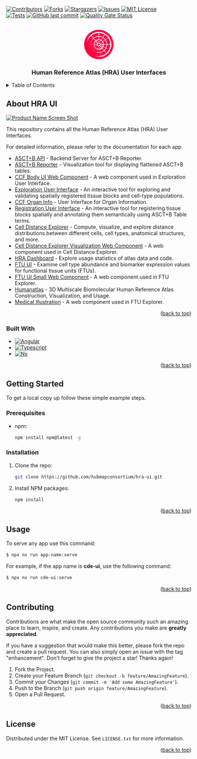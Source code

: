 <a id="readme-top"></a>

<!-- PROJECT SHIELDS -->
<!--
*** I'm using markdown "reference style" links for readability.
*** Reference links are enclosed in brackets [ ] instead of parentheses ( ).
*** See the bottom of this document for the declaration of the reference variables
*** for contributors-url, forks-url, etc. This is an optional, concise syntax you may use.
*** https://www.markdownguide.org/basic-syntax/#reference-style-links
-->

[![Contributors][contributors-shield]][contributors-url]
[![Forks][forks-shield]][forks-url]
[![Stargazers][stars-shield]][stars-url]
[![Issues][issues-shield]][issues-url]
[![MIT License][license-shield]][license-url]
<br>
[![Tests](https://github.com/hubmapconsortium/ccf-ui/actions/workflows/tests.yml/badge.svg?branch=develop)](https://github.com/hubmapconsortium/hra-ui/actions/workflows/ci.yml)
[![GitHub last commit](https://img.shields.io/github/last-commit/hubmapconsortium/hra-ui.svg)](https://github.com/hubmapconsortium/hra-ui/commits/develop)
[![Quality Gate Status](https://sonarcloud.io/api/project_badges/measure?project=hubmapconsortium_hra-ui&metric=alert_status)](https://sonarcloud.io/project/overview?id=hubmapconsortium_hra-ui)

<!-- PROJECT LOGO -->
<br />
<div align="center">
  <a href="https://github.com/hubmapconsortium/hra-ui">
    <img src="./libs/design-system/assets/brand/mark/small.svg" alt="Logo" width="80" height="80">
  </a>

  <h3 align="center">Human Reference Atlas (HRA) User Interfaces</h3>
</div>

<!-- TABLE OF CONTENTS -->
<details>
  <summary>Table of Contents</summary>
  <ol>
    <li>
      <a href="#about-hra-ui">About HRA UI</a>
      <ul>
        <li><a href="#built-with">Built With</a></li>
      </ul>
    </li>
    <li>
      <a href="#getting-started">Getting Started</a>
      <ul>
        <li><a href="#prerequisites">Prerequisites</a></li>
        <li><a href="#installation">Installation</a></li>
      </ul>
    </li>
    <li><a href="#usage">Usage</a></li>
    <li><a href="#contributing">Contributing</a></li>
    <li><a href="#license">License</a></li>
  </ol>
</details>

<!-- ABOUT THE PROJECT -->

## About HRA UI

[![Product Name Screen Shot][product-screenshot]](https://apps.humanatlas.io/)

This repository contains all the Human Reference Atlas (HRA) User Interfaces.

For detailed information, please refer to the documentation for each app.

- [ASCT+B API](./apps/asctb-api/README.md) - Backend Server for ASCT+B Reporter.
- [ASCT+B Reporter](./apps/asctb-reporter/README.md) - Visualization tool for displaying flattened ASCT+B tables.
- [CCF Body UI Web Component](./apps/ccf-body-ui-wc/README.md) - A web component used in Exploration User Interface.
- [Exploration User Interface](./apps/ccf-eui/README.md) - An interactive tool for exploring and validating spatially registered tissue blocks and cell-type populations.
- [CCF Organ Info](./apps/ccf-organ-info/README.md) - User Interface for Organ Information.
- [Registration User Interface](./apps/ccf-rui/README.md) - An interactive tool for registering tissue blocks spatially and annotating them semantically using ASCT+B Table terms.
- [Cell Distance Explorer](./apps/cde-ui/README.md) - Compute, visualize, and explore distance distributions between different cells, cell types, anatomical structures, and more.
- [Cell Distance Explorer Visualization Web Component](./apps/cde-visualization-wc/README.md) - A web component used in Cell Distance Explorer.
- [HRA Dashboard](./apps/dashboard-ui/README.md) - Explore usage statistics of atlas data and code.
- [FTU UI](./apps/ftu-ui/README.md) - Examine cell type abundance and biomarker expression values for functional tissue units (FTUs).
- [FTU UI Small Web Component](./apps/ftu-ui-small-wc/README.md) - A web component used in FTU Explorer.
- [Humanatlas](./apps/humanatlas.io/README.md) - 3D Multiscale Biomolecular Human Reference Atlas Construction, Visualization, and Usage.
- [Medical Illustration](./apps/medical-illustration/README.md) - A web component used in FTU Explorer.

<p align="right">(<a href="#readme-top">back to top</a>)</p>

### Built With

- [![Angular][Angular.io]][Angular-url]
- [![Typescript][Typescript.io]][Typescript-url]
- [![Nx][Nx.io]][Nx-url]

<p align="right">(<a href="#readme-top">back to top</a>)</p>

<!-- GETTING STARTED -->

## Getting Started

To get a local copy up follow these simple example steps.

### Prerequisites

- npm:
  ```sh
  npm install npm@latest -g
  ```

### Installation

1. Clone the repo:
   ```sh
   git clone https://github.com/hubmapconsortium/hra-ui.git
   ```
2. Install NPM packages:
   ```sh
   npm install
   ```

<p align="right">(<a href="#readme-top">back to top</a>)</p>

<!-- USAGE EXAMPLES -->

## Usage

To serve any app use this command:

```sh
$ npx nx run app-name:serve
```

For example, if the app name is **cde-ui**, use the following command:

```sh
$ npx nx run cde-ui:serve
```

<p align="right">(<a href="#readme-top">back to top</a>)</p>

<!-- CONTRIBUTING -->

## Contributing

Contributions are what make the open source community such an amazing place to learn, inspire, and create. Any contributions you make are **greatly appreciated**.

If you have a suggestion that would make this better, please fork the repo and create a pull request. You can also simply open an issue with the tag "enhancement".
Don't forget to give the project a star! Thanks again!

1. Fork the Project.
2. Create your Feature Branch (`git checkout -b feature/AmazingFeature`).
3. Commit your Changes (`git commit -m 'Add some AmazingFeature'`).
4. Push to the Branch (`git push origin feature/AmazingFeature`).
5. Open a Pull Request.

<p align="right">(<a href="#readme-top">back to top</a>)</p>

<!-- LICENSE -->

## License

Distributed under the MIT License. See `LICENSE.txt` for more information.

<p align="right">(<a href="#readme-top">back to top</a>)</p>

<!-- MARKDOWN LINKS & IMAGES -->
<!-- https://www.markdownguide.org/basic-syntax/#reference-style-links -->

[contributors-shield]: https://img.shields.io/github/contributors/hubmapconsortium/hra-ui?style=for-the-badge
[contributors-url]: https://github.com/hubmapconsortium/hra-ui/graphs/contributors
[forks-shield]: https://img.shields.io/github/forks/hubmapconsortium/hra-ui?style=for-the-badge
[forks-url]: https://github.com/hubmapconsortium/hra-ui/network/members
[stars-shield]: https://img.shields.io/github/stars/hubmapconsortium/hra-ui?style=for-the-badge
[stars-url]: https://github.com/hubmapconsortium/hra-ui/stargazers
[issues-shield]: https://img.shields.io/github/issues/hubmapconsortium/hra-ui?style=for-the-badge
[issues-url]: https://github.com/hubmapconsortium/hra-ui/issues
[license-shield]: https://img.shields.io/github/license/hubmapconsortium/hra-ui?style=for-the-badge
[license-url]: https://github.com/hubmapconsortium/hra-ui/blob/main/LICENSE
[product-screenshot]: images/screenshot.png
[Angular.io]: https://img.shields.io/badge/Angular-DD0031?style=for-the-badge&logo=angular&logoColor=white
[Angular-url]: https://angular.io/
[Typescript.io]: https://shields.io/badge/TypeScript-3178C6?logo=TypeScript&logoColor=FFF&style=for-the-badge&logoSize=amg
[Typescript-url]: https://www.typescriptlang.org/
[Nx.io]: https://img.shields.io/badge/nx-logo?style=for-the-badge&logo=nx&logoColor=white&labelColor=black&color=black
[Nx-url]: https://nx.dev/
